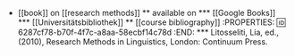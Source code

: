 * [[book]] on [[research methods]]
** available on
*** [[Google Books]]
*** [[Universitätsbibliothek]]
** [[course bibliography]]
:PROPERTIES:
:id: 6287cf78-b70f-4f7c-a8aa-58ecbf14c78d
:END:
*** Litosseliti, Lia, ed., (2010), Research Methods in Linguistics, London: Continuum Press.